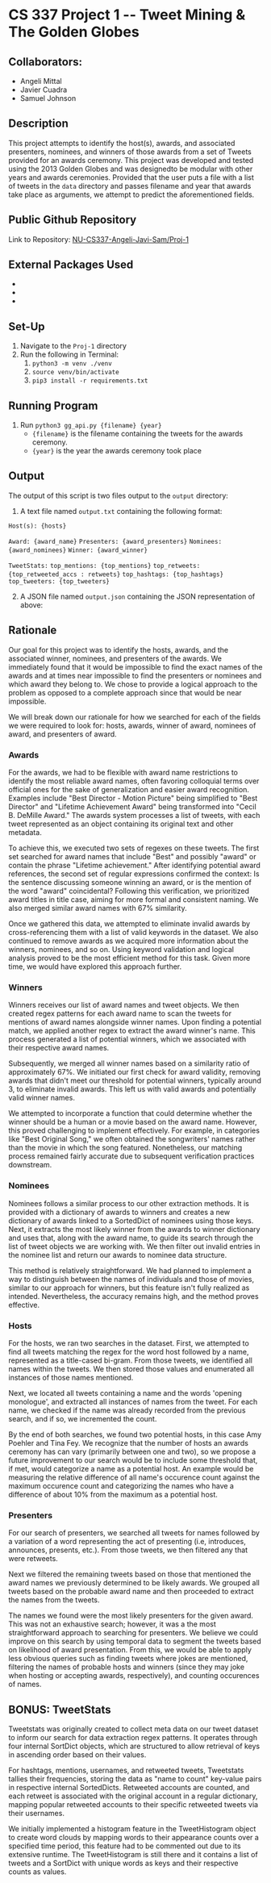 # CS 337 Project 1 -- Tweet Mining & The Golden Globes
## Collaborators:
- Angeli Mittal
- Javier Cuadra
- Samuel Johnson

## Description
This project attempts to identify the host(s), awards, and associated presenters, nominees, and winners of those awards from a set of Tweets provided for an awards ceremony. This project was developed and tested using the 2013 Golden Globes and was designedto be modular with other years and awards ceremonies. Provided that the user puts a file with a list of tweets in the `data` directory and passes filename and year that awards take place as arguments, we attempt to predict the aforementioned fields.

## Public Github Repository
Link to Repository: [NU-CS337-Angeli-Javi-Sam/Proj-1](https://github.com/NU-CS337-Angeli-Javi-Sam/Proj-1)


## External Packages Used

-
-
-

## Set-Up

1. Navigate to the `Proj-1` directory
2. Run the following in Terminal:
   1. `python3 -m venv ./venv`
   2. `source venv/bin/activate`
   3. `pip3 install -r requirements.txt`


## Running Program

1. Run `python3 gg_api.py {filename} {year}`
   - `{filename}` is the filename containing the tweets for the awards ceremony.
   - `{year}` is the year the awards ceremony took place


## Output

The output of this script is two files output to the `output` directory:

1. A text file named `output.txt` containing the following format:

  `Host(s): {hosts}`

  `Award: {award_name}`
  `Presenters: {award_presenters}`
  `Nominees: {award_nominees}`
  `Winner: {award_winner}`

  `TweetStats:`
  `top_mentions: {top_mentions}`
  `top_retweets: {top_retweeted_accs : retweets}`
  `top_hashtags: {top_hashtags}`
  `top_tweeters: {top_tweeters}`
  

2. A JSON file named `output.json` containing the JSON representation of above:

## Rationale
Our goal for this project was to identify the hosts, awards, and the associated winner, nominees, and presenters of the awards. We immediately found that it would be impossible to find the exact names of the awards and at times near impossible to find the presenters or nominees and which award they belong to. We chose to provide a logical approach to the problem as opposed to a complete approach since that would be near impossible.

We will break down our rationale for how we searched for each of the fields we were required to look for: hosts, awards, winner of award, nominees of award, and presenters of award.

### Awards
For the awards, we had to be flexible with award name restrictions to identify the most reliable award names, often favoring colloquial terms over official ones for the sake of generalization and easier award recognition. Examples include "Best Director - Motion Picture" being simplified to "Best Director" and "Lifetime Achievement Award" being transformed into "Cecil B. DeMille Award." The awards system processes a list of tweets, with each tweet represented as an object containing its original text and other metadata.

To achieve this, we executed two sets of regexes on these tweets. The first set searched for award names that include "Best" and possibly "award" or contain the phrase "Lifetime achievement." After identifying potential award references, the second set of regular expressions confirmed the context: Is the sentence discussing someone winning an award, or is the mention of the word "award" coincidental? Following this verification, we prioritized award titles in title case, aiming for more formal and consistent naming. We also merged similar award names with 67% similarity.

Once we gathered this data, we attempted to eliminate invalid awards by cross-referencing them with a list of valid keywords in the dataset. We also continued to remove awards as we acquired more information about the winners, nominees, and so on. Using keyword validation and logical analysis proved to be the most efficient method for this task. Given more time, we would have explored this approach further.

### Winners
Winners receives our list of award names and tweet objects. We then created regex patterns for each award name to scan the tweets for mentions of award names alongside winner names. Upon finding a potential match, we applied another regex to extract the award winner's name. This process generated a list of potential winners, which we associated with their respective award names.

Subsequently, we merged all winner names based on a similarity ratio of approximately 67%. We initiated our first check for award validity, removing awards that didn't meet our threshold for potential winners, typically around 3, to eliminate invalid awards. This left us with valid awards and potentially valid winner names.

We attempted to incorporate a function that could determine whether the winner should be a human or a movie based on the award name. However, this proved challenging to implement effectively. For example, in categories like "Best Original Song," we often obtained the songwriters' names rather than the movie in which the song featured. Nonetheless, our matching process remained fairly accurate due to subsequent verification practices downstream.

### Nominees  
Nominees follows a similar process to our other extraction methods. It is provided with a dictionary of awards to winners and creates a new dictionary of awards linked to a SortedDict of nominees using those keys. Next, it extracts the most likely winner from the awards to winner dictionary and uses that, along with the award name, to guide its search through the list of tweet objects we are working with. We then filter out invalid entries in the nominee list and return our awards to nominee data structure.

This method is relatively straightforward. We had planned to implement a way to distinguish between the names of individuals and those of movies, similar to our approach for winners, but this feature isn't fully realized as intended. Nevertheless, the accuracy remains high, and the method proves effective.

### Hosts
For the hosts, we ran two searches in the dataset. First, we attempted to find all tweets matching the regex for the word host followed by a name, represented as a title-cased bi-gram. From those tweets, we identified all names within the tweets. We then stored those values and enumerated all instances of those names mentioned.

Next, we located all tweets containing a name and the words 'opening monologue', and extracted all instances of names from the tweet. For each name, we checked if the name was already recorded from the previous search, and if so, we incremented the count.

By the end of both searches, we found two potential hosts, in this case Amy Poehler and Tina Fey. We recognize that the number of hosts an awards ceremony has can vary (primarily between one and two), so we propose a future improvement to our search would be to include some threshold that, if met, would categorize a name as a potential host. An example would be measuring the relative difference of all name's occurence count against the maximum occurence count and categorizing the names who have a difference of about 10% from the maximum as a potential host.

### Presenters
For our search of presenters, we searched all tweets for names followed by a variation of a word representing the act of presenting (i.e, introduces, announces, presents, etc.). From those tweets, we then filtered any that were retweets.

Next we filtered the remaining tweets based on those that mentioned the award names we previously determined to be likely awards. We grouped all tweets based on the probable award name and then proceeded to extract the names from the tweets.

The names we found were the most likely presenters for the given award. This was not an exhaustive search; however, it was a the most straightforward approach to searching for presenters. We believe we could improve on this search by using temporal data to segment the tweets based on likelihood of award presentation. From this, we would be able to apply less obvious queries such as finding tweets where jokes are mentioned, filtering the names of probable hosts and winners (since they may joke when hosting or accepting awards, respectively), and counting occurences of names.

## BONUS: TweetStats
Tweetstats was originally created to collect meta data on our tweet dataset to inform our search for data extraction regex patterns. It operates through four internal SortDict objects, which are structured to allow retrieval of keys in ascending order based on their values.

For hashtags, mentions, usernames, and retweeted tweets, Tweetstats tallies their frequencies, storing the data as "name to count" key-value pairs in respective internal SortedDicts. Retweeted accounts are counted, and each retweet is associated with the original account in a regular dictionary,  mapping popular retweeted accounts to their specific retweeted tweets via their usernames.

We initially implemented a histogram feature in the TweetHistogram object to create word clouds by mapping words to their appearance counts over a specified time period, this feature had to be commented out due to its extensive runtime. The TweetHistogram is still there and it contains a list of tweets and a SortDict with unique words as keys and their respective counts as values.
